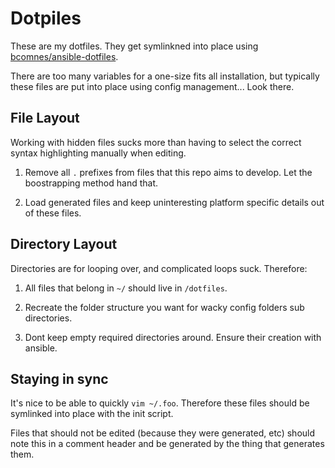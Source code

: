# Dotpiles

These are my dotfiles.  They get symlinkned into place using [bcomnes/ansible-dotfiles](/bcomnes/ansible-dotfiles).

There are too many variables for a one-size fits all installation, but typically these files are put into place using config management... Look there.

## File Layout

Working with hidden files sucks more than having to select the correct syntax highlighting manually when editing.

1. Remove all `.` prefixes from files that this repo aims to develop.  Let the boostrapping method hand that.

2. Load generated files and keep uninteresting platform specific details out of these files.


## Directory Layout

Directories are for looping over, and complicated loops suck.  Therefore:

1. All files that belong in `~/` should live in `/dotfiles`.

2. Recreate the folder structure you want for wacky config folders sub directories.

3. Dont keep empty required directories around.  Ensure their creation with ansible.

## Staying in sync

It's nice to be able to quickly `vim ~/.foo`.  Therefore these files should be symlinked into place with the init script.

Files that should not be edited (because they were generated, etc) should note this in a comment header and be generated by the thing that generates them.

